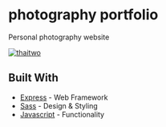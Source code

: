 # photography portfolio
Personal photography website

[![thaitwo](/images/thaitwo-homepage)](http://www.thaitwo.com)

## Built With
* [Express](http://expressjs.com/) - Web Framework
* [Sass](http://sass-lang.com/) - Design & Styling
* [Javascript](https://jquery.com/) - Functionality
